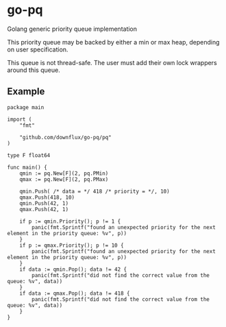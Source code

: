 # go-pq
Golang generic priority queue implementation

This priority queue may be backed by either a min or max heap, depending on user specification.

This queue is not thread-safe. The user must add their own lock wrappers around this queue.

## Example

```golang
package main

import (
	"fmt"

	"github.com/downflux/go-pq/pq"
)

type F float64

func main() {
	qmin := pq.New[F](2, pq.PMin)
	qmax := pq.New[F](2, pq.PMax)

	qmin.Push( /* data = */ 418 /* priority = */, 10)
	qmax.Push(418, 10)
	qmin.Push(42, 1)
	qmax.Push(42, 1)

	if p := qmin.Priority(); p != 1 {
		panic(fmt.Sprintf("found an unexpected priority for the next element in the priority queue: %v", p))
	}
	if p := qmax.Priority(); p != 10 {
		panic(fmt.Sprintf("found an unexpected priority for the next element in the priority queue: %v", p))
	}
	if data := qmin.Pop(); data != 42 {
		panic(fmt.Sprintf("did not find the correct value from the queue: %v", data))
	}
	if data := qmax.Pop(); data != 418 {
		panic(fmt.Sprintf("did not find the correct value from the queue: %v", data))
	}
}
```
